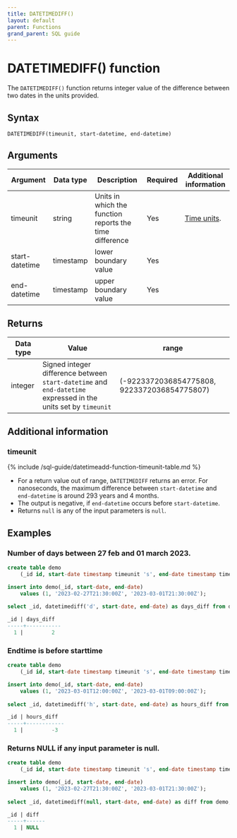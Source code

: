 ```yaml
---
title: DATETIMEDIFF()
layout: default
parent: Functions
grand_parent: SQL guide
---
```


# DATETIMEDIFF() function

The `DATETIMEDIFF()` function returns integer value of the difference between two dates in the units provided.

## Syntax

```
DATETIMEDIFF(timeunit, start-datetime, end-datetime)
```

## Arguments

| Argument | Data type | Description | Required | Additional information |
|---|---|---|---|---|
| timeunit | string | Units in which the function reports the time difference | Yes | [Time units](#timeunit). |
| start-datetime | timestamp | lower boundary value | Yes | |
| end-datetime | timestamp | upper boundary value | Yes | |


## Returns

| Data type | Value | range |
|---|---|---|
| integer | Signed integer difference between `start-datetime` and `end-datetime` expressed in the units set by `timeunit` | (-9223372036854775808, 9223372036854775807) |

## Additional information

### timeunit

{% include /sql-guide/datetimeadd-function-timeunit-table.md %}

- For a return value out of range, `DATETIMEDIFF` returns an error. For nanoseconds, the maximum difference between `start-datetime` and `end-datetime` is around 293 years and 4 months.
- The output is negative, if `end-datetime` occurs before `start-datetime`.
- Returns `null` is any of the input parameters is `null`.

## Examples

### Number of days between 27 feb and 01 march 2023.

```sql
create table demo 
    (_id id, start-date timestamp timeunit 's', end-date timestamp timeunit 's');

insert into demo(_id, start-date, end-date)
    values (1, '2023-02-27T21:30:00Z', '2023-03-01T21:30:00Z');
    
select _id, datetimediff('d', start-date, end-date) as days_diff from demo;

_id | days_diff
-----+-----------
  1 |         2
```

### Endtime is before starttime

```sql
create table demo 
    (_id id, start-date timestamp timeunit 's', end-date timestamp timeunit 's');

insert into demo(_id, start-date, end-date)
    values (1, '2023-03-01T12:00:00Z', '2023-03-01T09:00:00Z');
    
select _id, datetimediff('h', start-date, end-date) as hours_diff from demo;

_id | hours_diff
-----+------------
  1 |         -3
```

### Returns NULL if any input parameter is null.

```sql
create table demo 
    (_id id, start-date timestamp timeunit 's', end-date timestamp timeunit 's');

insert into demo(_id, start-date, end-date)
    values (1, '2023-02-27T21:30:00Z', '2023-03-01T21:30:00Z');
    
select _id, datetimediff(null, start-date, end-date) as diff from demo;

_id | diff
-----+------
  1 | NULL
```
